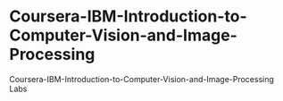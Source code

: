 # Coursera-IBM-Introduction-to-Computer-Vision-and-Image-Processing
Coursera-IBM-Introduction-to-Computer-Vision-and-Image-Processing Labs
